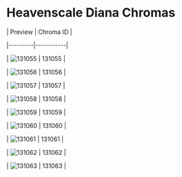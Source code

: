 # Heavenscale Diana Chromas


| Preview | Chroma ID |

|---------|-----------|

| ![131055](https://raw.communitydragon.org/latest/plugins/rcp-be-lol-game-data/global/default/v1/champion-chroma-images/131/131055.png) | 131055 |

| ![131056](https://raw.communitydragon.org/latest/plugins/rcp-be-lol-game-data/global/default/v1/champion-chroma-images/131/131056.png) | 131056 |

| ![131057](https://raw.communitydragon.org/latest/plugins/rcp-be-lol-game-data/global/default/v1/champion-chroma-images/131/131057.png) | 131057 |

| ![131058](https://raw.communitydragon.org/latest/plugins/rcp-be-lol-game-data/global/default/v1/champion-chroma-images/131/131058.png) | 131058 |

| ![131059](https://raw.communitydragon.org/latest/plugins/rcp-be-lol-game-data/global/default/v1/champion-chroma-images/131/131059.png) | 131059 |

| ![131060](https://raw.communitydragon.org/latest/plugins/rcp-be-lol-game-data/global/default/v1/champion-chroma-images/131/131060.png) | 131060 |

| ![131061](https://raw.communitydragon.org/latest/plugins/rcp-be-lol-game-data/global/default/v1/champion-chroma-images/131/131061.png) | 131061 |

| ![131062](https://raw.communitydragon.org/latest/plugins/rcp-be-lol-game-data/global/default/v1/champion-chroma-images/131/131062.png) | 131062 |

| ![131063](https://raw.communitydragon.org/latest/plugins/rcp-be-lol-game-data/global/default/v1/champion-chroma-images/131/131063.png) | 131063 |